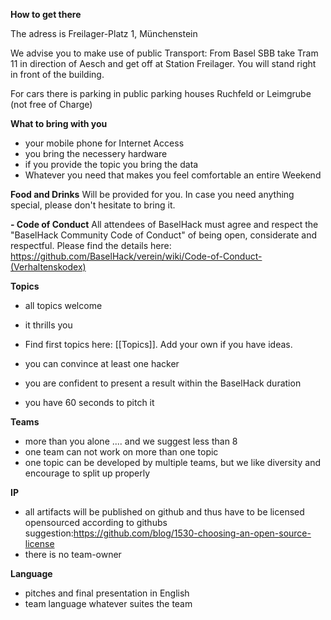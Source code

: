 **How to get there**

The adress is Freilager-Platz 1, Münchenstein

We advise you to make use of public Transport: From Basel SBB take Tram 11 in direction of Aesch and get off at Station Freilager. You will stand right in front of the building.

For cars there is parking in public parking houses Ruchfeld or Leimgrube (not free of Charge)

**What to bring with you**
* your mobile phone for Internet Access
* you bring the necessery hardware
* if you provide the topic you bring the data
*  Whatever you need that makes you feel comfortable an entire Weekend

**Food and Drinks**
Will be provided for you. In case you need anything special, please don't hesitate to bring it. 

**- Code of Conduct**
All attendees of BaselHack must agree and respect the "BaselHack Community Code of Conduct" of being open, considerate and respectful. Please find the details here: https://github.com/BaselHack/verein/wiki/Code-of-Conduct-(Verhaltenskodex)

**Topics**
* all topics welcome
* it thrills you

* Find first topics here: [[Topics]]. Add your own if you have ideas.

* you can convince at least one hacker
* you are confident to present a result within the BaselHack duration
* you have 60 seconds to pitch it

**Teams**
* more than you alone .... and we suggest less than 8
* one team can not work on more than one topic
* one topic can be developed by multiple teams, but we like diversity and encourage to split up properly




**IP**
* all artifacts will be published on github and thus have to be licensed opensourced according to githubs suggestion:https://github.com/blog/1530-choosing-an-open-source-license 
* there is no team-owner


**Language**
* pitches and final presentation in English
* team language whatever suites the team
